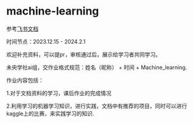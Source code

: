 # machine-learning
参考[飞书文档]([https://we-young.feishu.cn/wiki/XTgXwONG8iVhYMkU8gFcKT7ZnWe])

时间节点：2023.12.15 - 2024.2.1

欢迎补充资料，可以提pr，审核通过后，展示给学习者共同学习。

未央学社ai组，交作业格式规范：姓名（昵称） + 时间 + Machine_learning.

作业内容包括：

1.对于文档资料的学习，课后作业的完成情况

2.利用学习的机器学习知识，进行实践，文档中有推荐的项目，同时可以进行kaggle上的比赛，来实践学习的知识.

